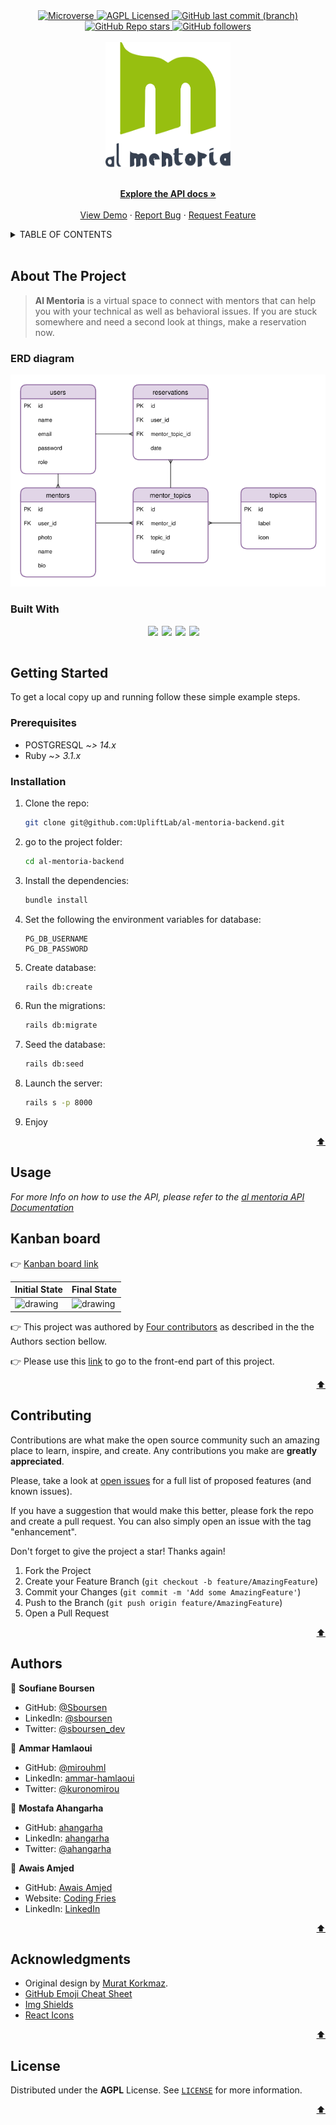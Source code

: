 <div id="top" align="center">
  <a href="https://www.microverse.org/">
    <img alt="Microverse" src="https://img.shields.io/badge/-Microverse-blueviolet?style=flat-square">
  </a>
  <a href="./LICENSE">
    <img alt="AGPL Licensed" src="https://img.shields.io/github/license/UpliftLab/al-mentoria-backend">
  </a>
  <a href="https://github.com/UpliftLab/al-mentoria-backend">
    <img alt="GitHub last commit (branch)" src="https://img.shields.io/github/last-commit/UpliftLab/al-mentoria-backend/dev?color=blue&style=flat-square">
  </a>
  <a href="https://github.com/UpliftLab/al-mentoria-backend">
    <img alt="GitHub Repo stars" src="https://img.shields.io/github/stars/UpliftLab/al-mentoria-backend?color=green&label=%E2%98%85%20stars%20&style=flat-square">
  </a>
  <a href="https://github.com/UpliftLab">
    <img alt="GitHub followers" src="https://img.shields.io/github/followers/UpliftLab?color=yellow&logo=github&style=flat-square">
  </a>
</div>

<br />

<div id="header" align="center">
  <a href="https://github.com/UpliftLab/al-mentoria-docs/blob/9fcf7f54b99a1c4264cbcfa5644e5526cf02b2a7/almentoria-full-logo.svg">
    <img src="https://github.com/UpliftLab/al-mentoria-docs/blob/9fcf7f54b99a1c4264cbcfa5644e5526cf02b2a7/almentoria-full-logo.svg" alt="Logo" width="200" height="200">
  </a>
  <p align="center">
    <br />
    <a href="https://almentoria-api.herokuapp.com/api-docs/index.html"><strong>Explore the API docs »</strong></a>
    <br />
    <br />
    <a href="https://github.com/UpliftLab/al-mentoria-backend">View Demo</a>
    ·
    <a href="https://github.com/UpliftLab/al-mentoria-backend/issues">Report Bug</a>
    ·
    <a href="https://github.com/UpliftLab/al-mentoria-backend/issues">Request Feature</a>
  </p>
</div>

<!-- TABLE OF CONTENTS -->
<details>
  <summary>TABLE OF CONTENTS</summary>
  <ol>
    <li>
      <a href="#about-the-project">About The Project</a>
      <ul>
        <li><a href="#erd-diagram">ERD diagram</a></li>
        <li><a href="#built-with">Built With</a></li>
      </ul>
    </li>
    <li>
      <a href="#getting-started">Getting Started</a>
      <ul>
        <li><a href="#prerequisites">Prerequisites</a></li>
        <li><a href="#installation">Installation</a></li>
      </ul>
    </li>
    <li><a href="#usage">Usage</a></li>
    <li><a href="#kanban-board">Kanban board</a></li>
    <li><a href="#contributing">Contributing</a></li>
    <li><a href="#authors">Authors</a></li>
    <li><a href="#acknowledgments">Acknowledgments</a></li>
    <li><a href="#license">License</a></li>
  </ol>
</details>

<br />

## About The Project

> **Al Mentoria** is a virtual space to connect with mentors that can help you with your technical as well as behavioral issues. If you are stuck somewhere and need a second look at things, make a reservation now.

### ERD diagram
<img alt="ERD diagram" src="https://github.com/UpliftLab/al-mentoria-docs/blob/9fcf7f54b99a1c4264cbcfa5644e5526cf02b2a7/erd.png">

### Built With

<ul style="display: flex; gap: 6px; justify-content: center">
<img src="https://img.shields.io/badge/postgresql-%23316192.svg?style=for-the-badge&logo=postgresql&logoColor=white"/>
<img src="https://img.shields.io/badge/ruby-%23CC342D.svg?style=for-the-badge&logo=ruby&logoColor=white"/>
<img src="https://img.shields.io/badge/rails-%23CC0000.svg?style=for-the-badge&logo=ruby-on-rails&logoColor=white"/>
<img src="https://img.shields.io/badge/github-%23121011.svg?style=for-the-badge&logo=github&logoColor=white"/>
<br></br>
</ul>

## Getting Started

To get a local copy up and running follow these simple example steps.

### Prerequisites

- POSTGRESQL *~> 14.x*
- Ruby *~> 3.1.x*

### Installation

1. Clone the repo:
   ```sh
   git clone git@github.com:UpliftLab/al-mentoria-backend.git
   ```
2. go to the project folder: 
   ```sh
   cd al-mentoria-backend
   ```
3. Install the dependencies:
   ```sh
   bundle install
   ```
4. Set the following the environment variables for database:
   ```
   PG_DB_USERNAME
   PG_DB_PASSWORD
   ```
5. Create database:
   ```sh
   rails db:create
   ```
6. Run the migrations:
   ```sh
   rails db:migrate
   ```
7. Seed the database:
   ```sh
   rails db:seed
   ```

8. Launch the server:
   ```sh
   rails s -p 8000
   ```
9. Enjoy


<p align="right"><a href="#top">⬆️</a></p>

## Usage

_For more Info on how to use the API, please refer to the [al mentoria API Documentation](https://almentoria-api.herokuapp.com/api-docs/index.html)_

## Kanban board

👉 [Kanban board link](https://github.com/orgs/UpliftLab/projects/3)

| Initial State | Final State |
| -------------- | -----------|
| <img src="https://user-images.githubusercontent.com/73714615/177792206-b6f6ffef-be70-4a55-bf19-2d77707d3bf1.png" alt="drawing" height="150"/> | <img src="https://user-images.githubusercontent.com/51741471/180237063-bf1ff25e-585f-4f07-bb2e-7ac77e535a3a.png" alt="drawing" height="150"/> |

👉 This project was authored by <a href="#authors">Four contributors</a> as described in the the Authors section bellow.

👉 Please use this [link](https://github.com/UpliftLab/al-mentoria-frontend) to go to the front-end part of this project.

<p align="right"><a href="#top">⬆️</a></p>

## Contributing

Contributions are what make the open source community such an amazing place to learn, inspire, and create. Any contributions you make are **greatly appreciated**.

Please, take a look at [open issues](https://github.com/UpliftLab/al-mentoria-backend/issues) for a full list of proposed features (and known issues).

If you have a suggestion that would make this better, please fork the repo and create a pull request. You can also simply open an issue with the tag "enhancement".

Don't forget to give the project a star! Thanks again!

1. Fork the Project
2. Create your Feature Branch (`git checkout -b feature/AmazingFeature`)
3. Commit your Changes (`git commit -m 'Add some AmazingFeature'`)
4. Push to the Branch (`git push origin feature/AmazingFeature`)
5. Open a Pull Request

<p align="right"><a href="#top">⬆️</a></p>

##  Authors

👤 **Soufiane Boursen**

- GitHub: [@Sboursen](https://github.com/Sboursen)
- LinkedIn: [@sboursen](https://linkedin.com/in/sboursen)
- Twitter: [@sboursen_dev](https://twitter.com/sboursen_dev)

👤 **Ammar Hamlaoui**

- GitHub: [@mirouhml](https://github.com/mirouhml)
- LinkedIn: [ammar-hamlaoui](https://www.linkedin.com/in/ammar-hamlaoui-514909189/)
- Twitter: [@kuronomirou](https://twitter.com/kuronomirou)

👤 **Mostafa Ahangarha**

- GitHub: [ahangarha](https://github.com/ahangarha)
- LinkedIn: [ahangarha](https://www.linkedin.com/in/ahangarha/)
- Twitter: [@ahangarha](https://twitter.com/ahangarha)

👤 **Awais Amjed**
- GitHub: [Awais Amjed](https://github.com/awais-amjed)
- Website: [Coding Fries](https://codingfries.com)
- LinkedIn: [LinkedIn](https://www.linkedin.com/in/awais-amjed)

<p align="right"><a href="#top">⬆️</a></p>

## Acknowledgments

* Original design by [Murat Korkmaz](https://www.behance.net/muratk).
* [GitHub Emoji Cheat Sheet](https://www.webpagefx.com/tools/emoji-cheat-sheet)
* [Img Shields](https://shields.io)
* [React Icons](https://react-icons.github.io/react-icons/search)

<p align="right"><a href="#top">⬆️</a></p>

## License

Distributed under the **AGPL** License. See [`LICENSE`](./LICENSE) for more information.

<p align="right"><a href="#top">⬆️</a></p>
